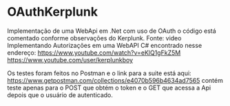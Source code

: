# OAuthKerplunk
Implementação de uma WebApi em .Net com uso de OAuth 
o código está comentado conforme observações do Kerplunk.
Fonte: video Implementando Autorizações em uma WebAPI C#
encontrado nesse endereço: https://www.youtube.com/watch?v=eKlQ1gFkZ5M
https://www.youtube.com/user/kerplunkboy

Os testes foram feitos no Postman e o link para a suite está aqui: 
https://www.getpostman.com/collections/e4070b596b4634ad7565
contém teste apenas para o POST que obtém o token e o GET que acessa a Api depois que o usuário de autenticado.
